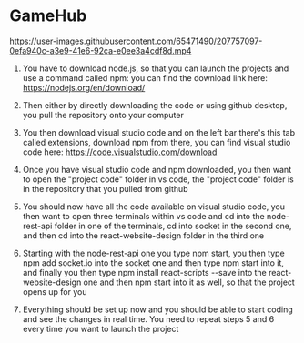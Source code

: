 # GameHub



https://user-images.githubusercontent.com/65471490/207757097-0efa940c-a3e9-41e6-92ca-e0ee3a4cdf8d.mp4



1) You have to download node.js, so that you can launch the projects and use a command called npm: you can find the download link here: https://nodejs.org/en/download/

2) Then either by directly downloading the code or using github desktop, you pull the repository onto your computer

3) You then download visual studio code and on the left bar there's this tab called extensions, download npm from there, you can find visual studio code here: https://code.visualstudio.com/download

4) Once you have visual studio code and npm downloaded, you then want to open the "project code" folder in vs code, the "project code" folder is in the repository that you pulled from github

5) You should now have all the code available on visual studio code, you then want to open three terminals within vs code and cd into the node-rest-api folder in one of the terminals, cd into socket in the second one, and then cd into the react-website-design folder in the third one

6) Starting with the node-rest-api one you type npm start, you then type npm add socket.io into the socket one and then type npm start into it, and finally you then type npm install react-scripts --save into the react-website-design one and then npm start into it as well, so that the project opens up for you 

7) Everything should be set up now and you should be able to start coding and see the changes in real time. You need to repeat steps 5 and 6 every time you want to launch the project
